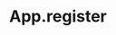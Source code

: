 ---
title: App.register
template: topic.jade
tags: [ register ]
description:
api_url: http://emberjs.com/api/classes/Ember.Application.html#method_register
---